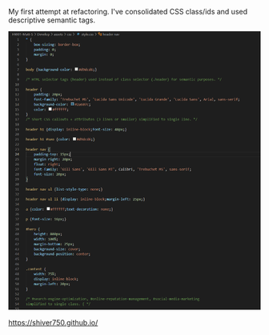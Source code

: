 My first attempt at refactoring. I've consolidated CSS class/ids and used descriptive semantic tags.

![Screenshot](Capture.PNG "Cleaned up CSS")

https://shiver750.github.io/
